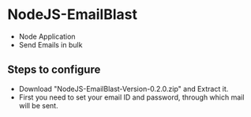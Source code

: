 # NodeJS-EmailBlast

- Node Application
- Send Emails in bulk

## Steps to configure
- Download "NodeJS-EmailBlast-Version-0.2.0.zip" and Extract it.
- First you need to set your email ID and password, through which mail will be sent.
